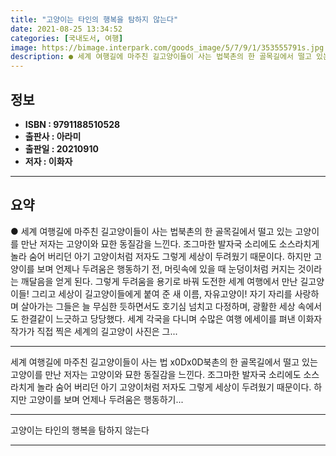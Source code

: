 ```yaml
---
title: "고양이는 타인의 행복을 탐하지 않는다"
date: 2021-08-25 13:34:52
categories: [국내도서, 여행]
image: https://bimage.interpark.com/goods_image/5/7/9/1/353555791s.jpg
description: ● 세계 여행길에 마주친 길고양이들이 사는 법북촌의 한 골목길에서 떨고 있는 고양이를 만난 저자는 고양이와 묘한 동질감을 느낀다. 조그마한 발자국 소리에도 소스라치게 놀라 숨어 버리던 아기 고양이처럼 저자도 그렇게 세상이 두려웠기 때문이다. 하지만 고양이를 보며 언제나 두려움은 행동하
---
```


## **정보**

- **ISBN : 9791188510528**
- **출판사 : 아라미**
- **출판일 : 20210910**
- **저자 : 이화자**

------



## **요약**

●  세계 여행길에 마주친 길고양이들이 사는 법북촌의 한 골목길에서 떨고 있는 고양이를 만난 저자는 고양이와 묘한 동질감을 느낀다. 조그마한 발자국 소리에도 소스라치게 놀라 숨어 버리던 아기 고양이처럼 저자도 그렇게 세상이 두려웠기 때문이다. 하지만 고양이를 보며 언제나 두려움은 행동하기 전, 머릿속에 있을 때 눈덩이처럼 커지는 것이라는 깨달음을 얻게 된다. 그렇게 두려움을 용기로 바꿔 도전한 세계 여행에서 만난 길고양이들! 그리고 세상이 길고양이들에게 붙여 준 새 이름, 자유고양이! 자기 자리를 사랑하며 살아가는 그들은 늘 무심한 듯하면서도 호기심 넘치고 다정하며, 광활한 세상 속에서도 한결같이 느긋하고 당당했다. 세계 각국을 다니며 수많은 여행 에세이를 펴낸 이화자 작가가 직접 찍은 세계의 길고양이 사진은 그...

------

세계 여행길에 마주친 길고양이들이 사는 법 x0Dx0D북촌의 한 골목길에서 떨고 있는 고양이를 만난 저자는 고양이와 묘한 동질감을 느낀다. 조그마한 발자국 소리에도 소스라치게 놀라 숨어 버리던 아기 고양이처럼 저자도 그렇게 세상이 두려웠기 때문이다. 하지만 고양이를 보며 언제나 두려움은 행동하기... 

------


고양이는 타인의 행복을 탐하지 않는다 

------


